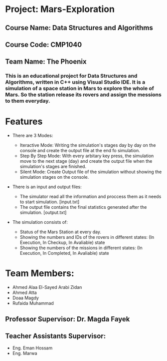 # Project: Mars-Exploration
## Course Name: Data Structures and Algorithms
## Course Code: CMP1040
## Team Name: The Phoenix

### This is an educational project for Data Structures and Algorithms, written in C++ using Visual Studio IDE. It is a simulation of a space station in Mars to explore the whole of Mars. So the station release its rovers and assign the messions to them everyday.

# Features
* There are 3 Modes:
    * Iteractive Mode: Writing the simulation's stages day by day on the console and create the output file at the end fo simulation.
    * Step By Step Mode: With every arbitary key press, the simulation move to the next stage (day) and create the output file when the simulation's stages are finished.
    * Silent Mode: Create Output file of the simulation without showing the simulation stages on the console.
    
* There is an input and output files:
    * The simulator read all the information and proccess them as it needs to start simulation. [input.txt]
    * The output file contains the final statistics generated after the simulation. [output.txt]

* The simulation consists of:
    * Status of the Mars Station at every day.
    * Showing the numbers and IDs of the rovers in different states: (In Execution, In Checkup, In Avaliable) state
    * Showing the numbers of the missions in different states: (In Execution, In Completed, In Avaliable) state

# Team Members:
 - Ahmed Alaa El-Sayed Arabi Zidan
 - Ahmed Atta
 - Doaa Magdy
 - Rufaida Muhammad

## Professor Supervisor: Dr. Magda Fayek
## Teacher Assistants Supervisor:
 - Eng. Eman Hossam
 - Eng. Marwa